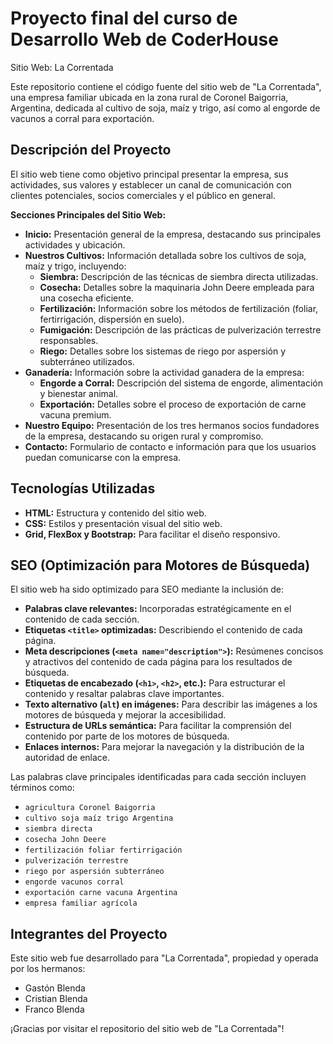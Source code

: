# Proyecto final del curso de Desarrollo Web de CoderHouse
Sitio Web: La Correntada

Este repositorio contiene el código fuente del sitio web de "La Correntada", una empresa familiar ubicada en la zona rural de Coronel Baigorria, Argentina, dedicada al cultivo de soja, maíz y trigo, así como al engorde de vacunos a corral para exportación.

## Descripción del Proyecto

El sitio web tiene como objetivo principal presentar la empresa, sus actividades, sus valores y establecer un canal de comunicación con clientes potenciales, socios comerciales y el público en general.

**Secciones Principales del Sitio Web:**

* **Inicio:** Presentación general de la empresa, destacando sus principales actividades y ubicación.
* **Nuestros Cultivos:** Información detallada sobre los cultivos de soja, maíz y trigo, incluyendo:
    * **Siembra:** Descripción de las técnicas de siembra directa utilizadas.
    * **Cosecha:** Detalles sobre la maquinaria John Deere empleada para una cosecha eficiente.
    * **Fertilización:** Información sobre los métodos de fertilización (foliar, fertirrigación, dispersión en suelo).
    * **Fumigación:** Descripción de las prácticas de pulverización terrestre responsables.
    * **Riego:** Detalles sobre los sistemas de riego por aspersión y subterráneo utilizados.
* **Ganadería:** Información sobre la actividad ganadera de la empresa:
    * **Engorde a Corral:** Descripción del sistema de engorde, alimentación y bienestar animal.
    * **Exportación:** Detalles sobre el proceso de exportación de carne vacuna premium.
* **Nuestro Equipo:** Presentación de los tres hermanos socios fundadores de la empresa, destacando su origen rural y compromiso.
* **Contacto:** Formulario de contacto e información para que los usuarios puedan comunicarse con la empresa.

## Tecnologías Utilizadas

* **HTML:** Estructura y contenido del sitio web.
* **CSS:** Estilos y presentación visual del sitio web.
* **Grid, FlexBox y Bootstrap:** Para facilitar el diseño responsivo.

## SEO (Optimización para Motores de Búsqueda)

El sitio web ha sido optimizado para SEO mediante la inclusión de:

* **Palabras clave relevantes:** Incorporadas estratégicamente en el contenido de cada sección.
* **Etiquetas `<title>` optimizadas:** Describiendo el contenido de cada página.
* **Meta descripciones (`<meta name="description">`):** Resúmenes concisos y atractivos del contenido de cada página para los resultados de búsqueda.
* **Etiquetas de encabezado (`<h1>`, `<h2>`, etc.):** Para estructurar el contenido y resaltar palabras clave importantes.
* **Texto alternativo (`alt`) en imágenes:** Para describir las imágenes a los motores de búsqueda y mejorar la accesibilidad.
* **Estructura de URLs semántica:** Para facilitar la comprensión del contenido por parte de los motores de búsqueda.
* **Enlaces internos:** Para mejorar la navegación y la distribución de la autoridad de enlace.

Las palabras clave principales identificadas para cada sección incluyen términos como:

* `agricultura Coronel Baigorria`
* `cultivo soja maíz trigo Argentina`
* `siembra directa`
* `cosecha John Deere`
* `fertilización foliar fertirrigación`
* `pulverización terrestre`
* `riego por aspersión subterráneo`
* `engorde vacunos corral`
* `exportación carne vacuna Argentina`
* `empresa familiar agrícola`

## Integrantes del Proyecto

Este sitio web fue desarrollado para "La Correntada", propiedad y operada por los hermanos:

* Gastón Blenda
* Cristian Blenda
* Franco Blenda


¡Gracias por visitar el repositorio del sitio web de "La Correntada"!

